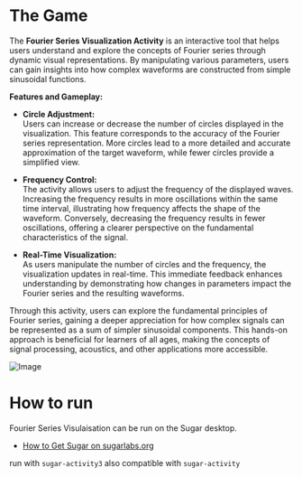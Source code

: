 The Game
=============

The **Fourier Series Visualization Activity** is an interactive tool that helps users understand and explore the concepts of Fourier series through dynamic visual representations. By manipulating various parameters, users can gain insights into how complex waveforms are constructed from simple sinusoidal functions.

**Features and Gameplay:**
- **Circle Adjustment:**  
  Users can increase or decrease the number of circles displayed in the visualization. This feature corresponds to the accuracy of the Fourier series representation. More circles lead to a more detailed and accurate approximation of the target waveform, while fewer circles provide a simplified view.

- **Frequency Control:**  
  The activity allows users to adjust the frequency of the displayed waves. Increasing the frequency results in more oscillations within the same time interval, illustrating how frequency affects the shape of the waveform. Conversely, decreasing the frequency results in fewer oscillations, offering a clearer perspective on the fundamental characteristics of the signal.

- **Real-Time Visualization:**  
  As users manipulate the number of circles and the frequency, the visualization updates in real-time. This immediate feedback enhances understanding by demonstrating how changes in parameters impact the Fourier series and the resulting waveforms.

Through this activity, users can explore the fundamental principles of Fourier series, gaining a deeper appreciation for how complex signals can be represented as a sum of simpler sinusoidal components. This hands-on approach is beneficial for learners of all ages, making the concepts of signal processing, acoustics, and other applications more accessible.


![Image](https://github.com/user-attachments/assets/9e92a297-c63f-4175-a780-5aa2b24dc260)

How to run
===========

Fourier Series Visulaisation can be run on the Sugar desktop.

* [How to Get Sugar on sugarlabs.org](https://sugarlabs.org/)

run with `sugar-activity3`
also compatible with `sugar-activity`
